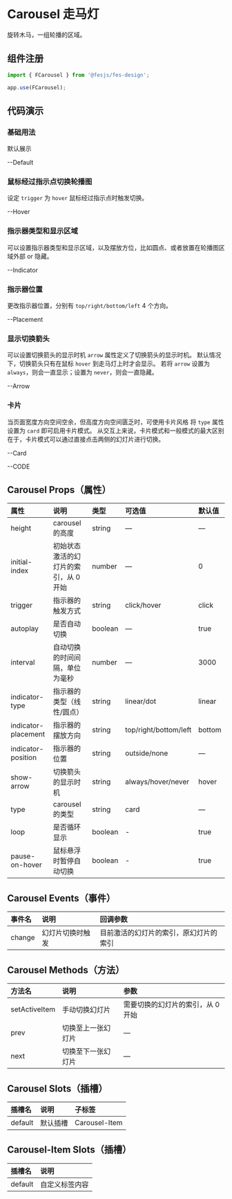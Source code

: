 # Carousel 走马灯

旋转木马，一组轮播的区域。

## 组件注册

```js
import { FCarousel } from '@fesjs/fes-design';

app.use(FCarousel);
```

## 代码演示

### 基础用法
默认展示

--Default

### 鼠标经过指示点切换轮播图

设定 `trigger` 为 `hover` 鼠标经过指示点时触发切换。

--Hover

### 指示器类型和显示区域
可以设置指示器类型和显示区域，以及摆放方位，比如圆点、或者放置在轮播图区域外部 or 隐藏。

--Indicator

### 指示器位置
更改指示器位置，分别有 `top/right/bottom/left` 4 个方向。

--Placement

### 显示切换箭头

可以设置切换箭头的显示时机
`arrow` 属性定义了切换箭头的显示时机。 默认情况下，切换箭头只有在鼠标 `hover` 到走马灯上时才会显示。 若将 `arrow` 设置为 `always`，则会一直显示；设置为 `never`，则会一直隐藏。

--Arrow

### 卡片
当页面宽度方向空间空余，但高度方向空间匮乏时，可使用卡片风格
将 `type` 属性设置为 `card` 即可启用卡片模式。 从交互上来说，卡片模式和一般模式的最大区别在于，卡片模式可以通过直接点击两侧的幻灯片进行切换。

--Card


--CODE

## Carousel Props（属性）

| 属性               | 说明                                  | 类型    | 可选值              | 默认值     |
| :----------------- | :------------------------------------ | :------ | :------------------ | :--------- |
| height             | carousel 的高度                       | string  | —                   | —          |
| initial-index      | 初始状态激活的幻灯片的索引，从 0 开始    | number  | —                   | 0          |
| trigger            | 指示器的触发方式                      | string  | click/hover         | click      |
| autoplay           | 是否自动切换                          | boolean | —                   | true       |
| interval           | 自动切换的时间间隔，单位为毫秒        | number  | —                   | 3000       |
| indicator-type | 指示器的类型（线性/圆点）                          | string  | linear/dot        | linear          |
| indicator-placement | 指示器的摆放方向                     | string  | top/right/bottom/left       | bottom |
| indicator-position | 指示器的位置                          | string  | outside/none        | —          |
| show-arrow         | 切换箭头的显示时机                    | string  | always/hover/never  | hover      |
| type               | carousel 的类型                       | string  | card                | —          |
| loop               | 是否循环显示                          | boolean | -                   | true       |
| pause-on-hover     | 鼠标悬浮时暂停自动切换                | boolean | -                   | true       |

## Carousel Events（事件）

| 事件名 | 说明             | 回调参数                               |
| :----- | :--------------- | :------------------------------------- |
| change | 幻灯片切换时触发 | 目前激活的幻灯片的索引，原幻灯片的索引 |

## Carousel Methods（方法）

| 方法名        | 说明               | 参数                                                         |
| :------------ | :----------------- | :----------------------------------------------------------- |
| setActiveItem | 手动切换幻灯片     | 需要切换的幻灯片的索引，从 0 开始                                   |
| prev          | 切换至上一张幻灯片 | —                                                            |
| next          | 切换至下一张幻灯片 | —                                                            |

## Carousel Slots（插槽）

| 插槽名 | 说明           | 子标签        |
| :----- | :------------- | :------------ |
| default | 默认插槽 | Carousel-Item |


## Carousel-Item Slots（插槽）

| 插槽名 | 说明           |
| :----- | :------------- |
| default | 自定义标签内容 |

